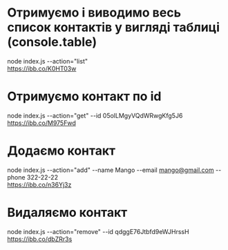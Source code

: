 # Отримуємо і виводимо весь список контактів у вигляді таблиці (console.table)

node index.js --action="list" <br />
https://ibb.co/K0HT03w

# Отримуємо контакт по id

node index.js --action="get" --id 05olLMgyVQdWRwgKfg5J6 <br />
https://ibb.co/M975Fwd

# Додаємо контакт

node index.js --action="add" --name Mango --email mango@gmail.com --phone 322-22-22 <br />
https://ibb.co/n36Yj3z

# Видаляємо контакт

node index.js --action="remove" --id qdggE76Jtbfd9eWJHrssH <br />
https://ibb.co/dbZRr3s

